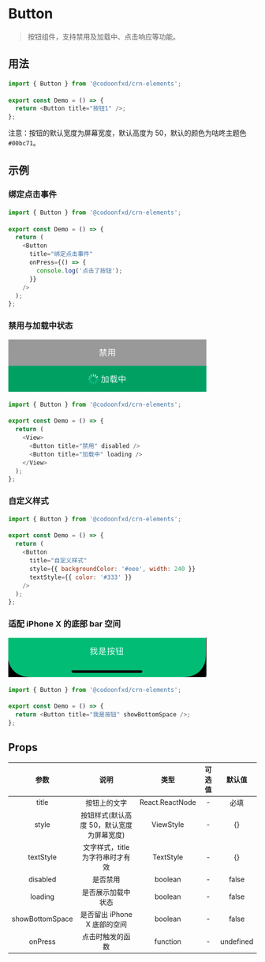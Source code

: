 # Button

> 按钮组件，支持禁用及加载中、点击响应等功能。

## 用法

```javascript
import { Button } from '@codoonfxd/crn-elements';

export const Demo = () => {
  return <Button title="按钮1" />;
};
```

注意：按钮的默认宽度为屏幕宽度，默认高度为 50，默认的颜色为咕咚主题色`#00bc71`。

## 示例

### 绑定点击事件

```javascript
import { Button } from '@codoonfxd/crn-elements';

export const Demo = () => {
  return (
    <Button
      title="绑定点击事件"
      onPress={() => {
        console.log('点击了按钮');
      }}
    />
  );
};
```

### 禁用与加载中状态

![disabled&loading](../_images/components/button/disabled&loading.png)

```javascript
import { Button } from '@codoonfxd/crn-elements';

export const Demo = () => {
  return (
    <View>
      <Button title="禁用" disabled />
      <Button title="加载中" loading />
    </View>
  );
};
```

### 自定义样式

```javascript
import { Button } from '@codoonfxd/crn-elements';

export const Demo = () => {
  return (
    <Button
      title="自定义样式"
      style={{ backgroundColor: '#eee', width: 240 }}
      textStyle={{ color: '#333' }}
    />
  );
};
```

### 适配 iPhone X 的底部 bar 空间

![fix-iphonex](../_images/components/button/fix-iphonex.png)

```javascript
import { Button } from '@codoonfxd/crn-elements';

export const Demo = () => {
  return <Button title="我是按钮" showBottomSpace />;
};
```

## Props

|      参数       |                   说明                    |      类型       | 可选值 |  默认值   |
| :-------------: | :---------------------------------------: | :-------------: | :----: | :-------: |
|      title      |               按钮上的文字                | React.ReactNode |   -    |   必填    |
|      style      | 按钮样式(默认高度 50，默认宽度为屏幕宽度) |    ViewStyle    |   -    |    {}     |
|    textStyle    |     文字样式，title 为字符串时才有效      |    TextStyle    |   -    |    {}     |
|    disabled     |                 是否禁用                  |     boolean     |   -    |   false   |
|     loading     |            是否展示加载中状态             |     boolean     |   -    |   false   |
| showBottomSpace |       是否留出 iPhone X 底部的空间        |     boolean     |   -    |   false   |
|     onPress     |             点击时触发的函数              |    function     |   -    | undefined |
